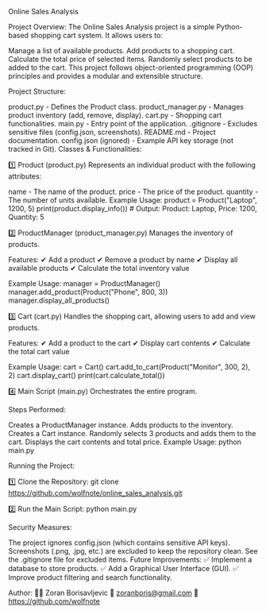 Online Sales Analysis

Project Overview:
The Online Sales Analysis project is a simple Python-based shopping cart system. It allows users to:

Manage a list of available products.
Add products to a shopping cart.
Calculate the total price of selected items.
Randomly select products to be added to the cart.
This project follows object-oriented programming (OOP) principles and provides a modular and extensible structure.

Project Structure:

product.py - Defines the Product class.
product_manager.py - Manages product inventory (add, remove, display).
cart.py - Shopping cart functionalities.
main.py - Entry point of the application.
.gitignore - Excludes sensitive files (config.json, screenshots).
README.md - Project documentation.
config.json (ignored) - Example API key storage (not tracked in Git).
Classes & Functionalities:

1️⃣ Product (product.py)
Represents an individual product with the following attributes:

name - The name of the product.
price - The price of the product.
quantity - The number of units available.
Example Usage:
product = Product("Laptop", 1200, 5)
print(product.display_info()) # Output: Product: Laptop, Price: 1200, Quantity: 5

2️⃣ ProductManager (product_manager.py)
Manages the inventory of products.

Features:
✔ Add a product
✔ Remove a product by name
✔ Display all available products
✔ Calculate the total inventory value

Example Usage:
manager = ProductManager()
manager.add_product(Product("Phone", 800, 3))
manager.display_all_products()

3️⃣ Cart (cart.py)
Handles the shopping cart, allowing users to add and view products.

Features:
✔ Add a product to the cart
✔ Display cart contents
✔ Calculate the total cart value

Example Usage:
cart = Cart()
cart.add_to_cart(Product("Monitor", 300, 2), 2)
cart.display_cart()
print(cart.calculate_total())

4️⃣ Main Script (main.py)
Orchestrates the entire program.

Steps Performed:

Creates a ProductManager instance.
Adds products to the inventory.
Creates a Cart instance.
Randomly selects 3 products and adds them to the cart.
Displays the cart contents and total price.
Example Usage:
python main.py

Running the Project:

1️⃣ Clone the Repository:
git clone https://github.com/wolfnote/online_sales_analysis.git

2️⃣ Run the Main Script:
python main.py

Security Measures:

The project ignores config.json (which contains sensitive API keys).
Screenshots (.png, .jpg, etc.) are excluded to keep the repository clean.
See the .gitignore file for excluded items.
Future Improvements:
✅ Implement a database to store products.
✅ Add a Graphical User Interface (GUI).
✅ Improve product filtering and search functionality.

Author:
👨‍💻 Zoran Borisavljevic
📧 zoranboris@gmail.com
🔗 https://github.com/wolfnote
